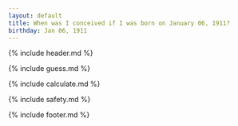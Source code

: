 ```yaml
---
layout: default
title: When was I conceived if I was born on January 06, 1911?
birthday: Jan 06, 1911
---
```


{% include header.md %}

{% include guess.md %}

{% include calculate.md %}

{% include safety.md %}

{% include footer.md %}



